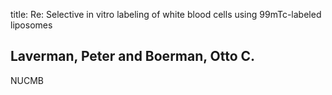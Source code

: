 title: Re: Selective in vitro labeling of white blood cells using 99mTc-labeled liposomes

## Laverman, Peter and Boerman, Otto C.
NUCMB

